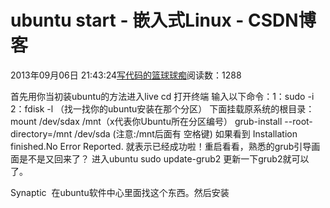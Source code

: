 
# ubuntu start - 嵌入式Linux - CSDN博客

2013年09月06日 21:43:24[写代码的篮球球痴](https://me.csdn.net/weiqifa0)阅读数：1288


首先用你当初装ubuntu的方法进入live cd
打开终端 输入以下命令：1：sudo -i
2：fdisk -l （找一找你的ubuntu安装在那个分区）
下面挂载原系统的根目录：
mount /dev/sdax /mnt（x代表你Ubuntu所在分区编号）
grub-install --root-directory=/mnt /dev/sda (注意:/mnt后面有 空格键)
如果看到
Installation finished.No Error Reported.
就表示已经成功啦！重启看看，熟悉的grub引导画面是不是又回来了？
进入ubuntu
sudo update-grub2
更新一下grub2就可以了。

Synaptic  在ubuntu软件中心里面找这个东西。然后安装



